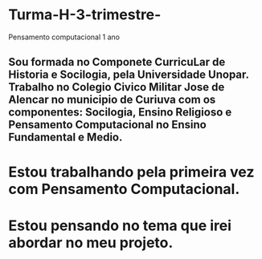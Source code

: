 # Turma-H-3-trimestre-
Pensamento computacional 1 ano
## Sou formada no Componete CurricuLar de Historia e Socilogia, pela Universidade Unopar. Trabalho no Colegio Civico Militar Jose de Alencar no municipio de Curiuva com os componentes: Socilogia, Ensino Religioso e Pensamento Computacional no Ensino Fundamental e Medio.
# Estou trabalhando pela primeira vez com Pensamento Computacional.
# Estou pensando no tema que irei abordar no meu projeto.
